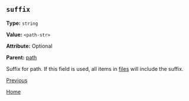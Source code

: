 `suffix`
----------

**Type:** `string`

**Value:** `<path-str>`

**Attribute:** Optional

**Parent:** [path](path.md)

Suffix for path. If this field is used, all items in [files](files.md) will include the suffix.  

[Previous](../sync.md)

[Home](../../index.md)